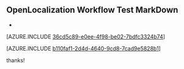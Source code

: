 ## OpenLocalization Workflow Test MarkDown
* 

[AZURE.INCLUDE [36cd5c89-e0ee-4f98-be02-7bdfc3324b74](calleeMd1.md)]



[AZURE.INCLUDE [b110faf1-2d4d-4640-9cd8-7cad9e5828b1](calleeMd2.md)]

 
thanks!